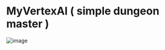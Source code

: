 # MyVertexAI ( simple dungeon master )
![image](https://github.com/saakivnzechad/MyVertexAI-simple-dungeon-master-/blob/main/example.gif)
